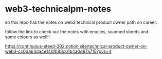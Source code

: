 # web3-technicalpm-notes
so this repo has the notes on web3 technical product owner path on career. 

follow the link to check out the notes with emojies, scanned sheets and some colours as well!! 

https://continuous-steed-202.notion.site/technical-product-owner-on-web3-cc0da64da4e140fb83c61b4a0d97a715?pvs=4
